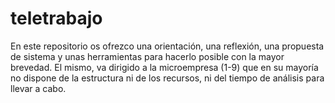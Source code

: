 # teletrabajo
En este repositorio os ofrezco una orientación, una reflexión, una propuesta de sistema y unas herramientas para hacerlo posible con la mayor brevedad. El mismo, va dirigido a la microempresa (1-9) que en su mayoría no dispone de la estructura ni de los recursos, ni del tiempo de análisis para llevar a cabo.
